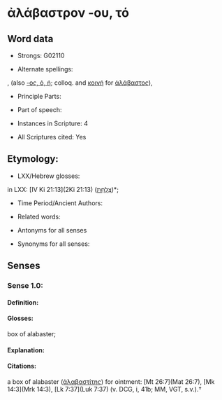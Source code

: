 # ἀλάβαστρον -ου, τό

<!-- Status: S2=NeedsEdits -->
<!-- Lexica used for edits:   -->

## Word data

* Strongs: G02110

* Alternate spellings:

,  (also [-ος, ὁ, ἡ](); colloq. and [κοινή]() for [ἀλάβαστος]()), 

* Principle Parts: 


* Part of speech: 


* Instances in Scripture: 4

* All Scriptures cited: Yes

## Etymology: 


* LXX/Hebrew glosses: 

in LXX: [IV Ki 21:13](2Ki 21:13) ([צַלַּחַת](//en-uhl/H6747))*;

* Time Period/Ancient Authors: 


* Related words: 

* Antonyms for all senses

* Synonyms for all senses: 


## Senses 


### Sense  1.0: 

#### Definition: 

#### Glosses: 

 box of alabaster; 

#### Explanation: 


#### Citations: 

a box of alabaster ([ἀλαβαστίτης]()) for ointment: [Mt 26:7](Mat 26:7), [Mk 14:3](Mrk 14:3), [Lk 7:37](Luk 7:37) (v. DCG, i, 41b; MM, VGT, s.v.).†
